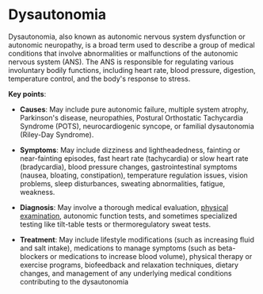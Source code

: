 [//]: # (
source: gpt-3 + jph editing
tags: conditions
)

# Dysautonomia

Dysautonomia, also known as autonomic nervous system dysfunction or autonomic neuropathy, is a broad term used to describe a group of medical conditions that involve abnormalities or malfunctions of the autonomic nervous system (ANS). The ANS is responsible for regulating various involuntary bodily functions, including heart rate, blood pressure, digestion, temperature control, and the body's response to stress.

**Key points**:

* **Causes**: May include pure autonomic failure, multiple system atrophy, Parkinson's disease, neuropathies, Postural Orthostatic Tachycardia Syndrome (POTS), neurocardiogenic syncope, or familial dysautonomia (Riley-Day Syndrome).

* **Symptoms**: May include dizziness and lightheadedness, fainting or near-fainting episodes, fast heart rate (tachycardia) or slow heart rate (bradycardia), blood pressure changes, gastrointestinal symptoms (nausea, bloating, constipation), temperature regulation issues, vision problems, sleep disturbances, sweating abnormalities, fatigue, weakness.

* **Diagnosis**: May involve a thorough medical evaluation, [physical examination](../physical-examination/), autonomic function tests, and sometimes specialized testing like tilt-table tests or thermoregulatory sweat tests.

* **Treatment**: May include lifestyle modifications (such as increasing fluid and salt intake), medications to manage symptoms (such as beta-blockers or medications to increase blood volume), physical therapy or exercise programs, biofeedback and relaxation techniques, dietary changes, and management of any underlying medical conditions contributing to the dysautonomia
